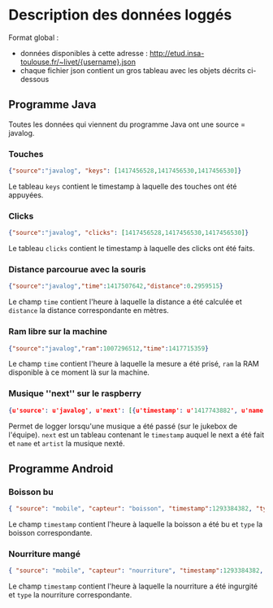 # Description des données loggés

Format global : 
 * données disponibles à cette adresse : http://etud.insa-toulouse.fr/~livet/{username}.json
 * chaque fichier json contient un gros tableau avec les objets décrits ci-dessous

## Programme Java

Toutes les données qui viennent du programme Java ont une source = javalog.

### Touches

```json
{"source":"javalog", "keys": [1417456528,1417456530,1417456530]}
```

Le tableau ```keys``` contient le timestamp à laquelle des touches ont été appuyées.

### Clicks

```json
{"source":"javalog", "clicks": [1417456528,1417456530,1417456530]}
```

Le tableau ```clicks``` contient le timestamp à laquelle des clicks ont été faits.

### Distance parcourue avec la souris

```json
{"source":"javalog","time":1417507642,"distance":0.2959515}
```

Le champ ```time``` contient l'heure à laquelle la distance a été calculée et ```distance``` la distance correspondante en mètres.

### Ram libre sur la machine

```json
{"source":"javalog","ram":1007296512,"time":1417715359}
```
Le champ ```time``` contient l'heure à laquelle la mesure a été prisé, ```ram``` la RAM disponible à ce moment là sur la machine.

### Musique ''next'' sur le raspberry

```json
{u'source': u'javalog', u'next': [{u'timestamp': u'1417743882', u'name': u'The Birds & the Bees', u'artist': u'The 2 Bears'}]}
```

Permet de logger lorsqu'une musique a été passé (sur le jukebox de l'équipe). ```next``` est un tableau contenant le ```timestamp``` auquel le next a été fait et ```name``` et ```artist``` la musique nexté.

## Programme Android
### Boisson bu

```json
{ "source": "mobile", "capteur": "boisson", "timestamp":1293384382, "type":"cafe|the|coca|redbull|eau|soda|biere|autre" }

```
Le champ ```timestamp``` contient l'heure à laquelle la boisson a été bu et ```type``` la boisson correspondante.

### Nourriture mangé

```json
{ "source": "mobile", "capteur": "nourriture", "timestamp":1293384382, "type":"pizza|pfour|crepe|inconnue" }
```
Le champ ```timestamp``` contient l'heure à laquelle la nourriture a été ingurgité et ```type``` la nourriture correspondante.
